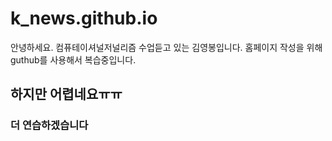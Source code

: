 # k_news.github.io
안녕하세요.
컴퓨테이셔널저널리즘 수업듣고 있는 김영봉입니다.
홈페이지 작성을 위해 guthub를 사용해서 복습중입니다. 
## 하지만 어렵네요ㅠㅠ
### 더 연습하겠습니다
